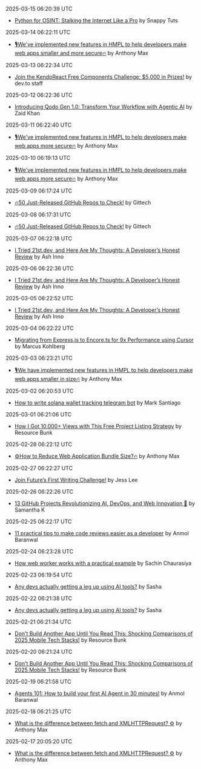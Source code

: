 2025-03-15 06:20:39 UTC
- [Python for OSINT: Stalking the Internet Like a Pro](https://dev.to/snappytuts/python-for-osint-stalking-the-internet-like-a-pro-pa0) by Snappy Tuts

2025-03-14 06:22:11 UTC
- [🎙️We've implemented new features in HMPL to help developers make web apps smaller and more secure🔥](https://dev.to/hmpljs/weve-implemented-new-features-in-hmpl-to-help-developers-make-web-apps-smaller-and-more-secure-2p1p) by Anthony Max

2025-03-13 06:22:34 UTC
- [Join the KendoReact Free Components Challenge: $5,000 in Prizes!](https://dev.to/devteam/join-the-kendoreact-free-components-challenge-5000-in-prizes-2896) by dev.to staff

2025-03-12 06:22:36 UTC
- [Introducing Qodo Gen 1.0: Transform Your Workflow with Agentic AI](https://dev.to/qodo/introducing-qodo-gen-10-transform-your-workflow-with-agentic-ai-5a96) by Zaid Khan

2025-03-11 06:22:40 UTC
- [🎙️We've implemented new features in HMPL to help developers make web apps more secure🔥](https://dev.to/hmpljs/weve-implemented-new-features-in-hmpl-to-help-developers-make-web-apps-more-secure-3bpi) by Anthony Max

2025-03-10 06:19:13 UTC
- [🎙️We've implemented new features in HMPL to help developers make web apps more secure🔥](https://dev.to/hmpljs/we-have-implemented-new-features-in-hmpl-to-make-developers-web-apps-more-secure-1ppa) by Anthony Max

2025-03-09 06:17:24 UTC
- [🔥50 Just-Released GitHub Repos to Check!](https://dev.to/gittech/50-just-released-github-repos-to-check-15aj) by Gittech

2025-03-08 06:17:31 UTC
- [🔥50 Just-Released GitHub Repos to Check!](https://dev.to/gittech/50-just-released-github-repos-to-check-15aj) by Gittech

2025-03-07 06:22:18 UTC
- [I Tried 21st.dev, and Here Are My Thoughts: A Developer’s Honest Review](https://dev.to/ashinno/i-tried-21stdev-and-here-are-my-thoughts-a-developers-honest-review-2k81) by Ash Inno

2025-03-06 06:22:36 UTC
- [I Tried 21st.dev, and Here Are My Thoughts: A Developer’s Honest Review](https://dev.to/ashinno/i-tried-21stdev-and-here-are-my-thoughts-a-developers-honest-review-2k81) by Ash Inno

2025-03-05 06:22:52 UTC
- [I Tried 21st.dev, and Here Are My Thoughts: A Developer’s Honest Review](https://dev.to/ashinno/i-tried-21stdev-and-here-are-my-thoughts-a-developers-honest-review-2k81) by Ash Inno

2025-03-04 06:22:22 UTC
- [Migrating from Express.js to Encore.ts for 9x Performance using Cursor](https://dev.to/encore/migrating-from-expressjs-to-encorets-for-9x-performance-using-cursor-ai-23h8) by Marcus Kohlberg

2025-03-03 06:23:21 UTC
- [🎙️We have implemented new features in HMPL to help developers make web apps smaller in size🔥](https://dev.to/hmpljs/we-have-implemented-new-features-in-hmpl-to-help-developers-make-web-apps-smaller-in-size-pef) by Anthony Max

2025-03-02 06:20:53 UTC
- [How to write solana wallet tracking telegram bot](https://dev.to/marksantiago02/how-to-write-solana-wallet-tracking-telegram-bot-3m9h) by Mark Santiago

2025-03-01 06:21:06 UTC
- [How I Got 10,000+ Views with This Free Project Listing Strategy](https://dev.to/resource_bunk_1077cab07da/how-i-got-10000-views-with-this-free-project-listing-strategy-533m) by Resource Bunk

2025-02-28 06:22:12 UTC
- [⚙️How to Reduce Web Application Bundle Size?🔥](https://dev.to/hmpljs/how-to-reduce-web-application-bundle-size-1gie) by Anthony Max

2025-02-27 06:22:27 UTC
- [Join Future’s First Writing Challenge!](https://dev.to/futureteam/join-futures-first-writing-challenge-4bj4) by Jess Lee

2025-02-26 06:22:26 UTC
- [13 GitHub Projects Revolutionizing AI, DevOps, and Web Innovation 🚀](https://dev.to/samantha_k/13-github-projects-revolutionizing-ai-devops-and-web-innovation-42eg) by Samantha K

2025-02-25 06:22:17 UTC
- [11 practical tips to make code reviews easier as a developer](https://dev.to/anmolbaranwal/11-practical-tips-to-make-code-reviews-easier-as-a-developer-16kc) by Anmol Baranwal

2025-02-24 06:23:28 UTC
- [How web worker works with a practical example](https://dev.to/sachinchaurasiya/how-web-worker-works-with-a-practical-example-c98) by Sachin Chaurasiya

2025-02-23 06:19:54 UTC
- [Any devs actually getting a leg up using AI tools?](https://dev.to/uno-platform/any-devs-actually-getting-a-leg-up-using-ai-tools-265b) by Sasha

2025-02-22 06:21:38 UTC
- [Any devs actually getting a leg up using AI tools?](https://dev.to/uno-platform/any-devs-actually-getting-a-leg-up-using-ai-tools-265b) by Sasha

2025-02-21 06:21:34 UTC
- [Don’t Build Another App Until You Read This: Shocking Comparisons of 2025 Mobile Tech Stacks!](https://dev.to/resource_bunk_1077cab07da/dont-build-another-app-until-you-read-this-shocking-comparisons-of-2025-mobile-tech-stacks-2nka) by Resource Bunk

2025-02-20 06:21:24 UTC
- [Don’t Build Another App Until You Read This: Shocking Comparisons of 2025 Mobile Tech Stacks!](https://dev.to/resource_bunk_1077cab07da/dont-build-another-app-until-you-read-this-shocking-comparisons-of-2025-mobile-tech-stacks-2nka) by Resource Bunk

2025-02-19 06:21:58 UTC
- [Agents 101: How to build your first AI Agent in 30 minutes!](https://dev.to/copilotkit/agents-101-how-to-build-your-first-ai-agent-in-30-minutes-1042) by Anmol Baranwal

2025-02-18 06:21:25 UTC
- [What is the difference between fetch and XMLHTTPRequest? ⚙️](https://dev.to/hmpljs/what-is-the-difference-between-fetch-and-xmlhttprequest-1g9m) by Anthony Max

2025-02-17 20:05:20 UTC
- [What is the difference between fetch and XMLHTTPRequest? ⚙️](https://dev.to/hmpljs/what-is-the-difference-between-fetch-and-xmlhttprequest-1g9m) by Anthony Max


